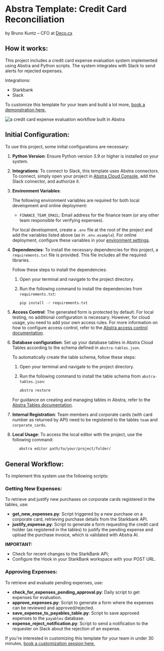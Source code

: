 # Abstra Template: Credit Card Reconciliation
by Bruno Kuntz – CFO at [Deco.cx](https://deco.cx/)

## How it works:
This project includes a credit card expense evaluation system implemented using Abstra and Python scripts. The system integrates with Slack to send alerts for rejected expenses.

Integrations:
  - Starkbank
  - Slack
    
To customize this template for your team and build a lot more, [book a demonstration here.](https://meet.abstra.app/demo?url=template-credit-card-reconciliation)

![a credit card expense evaluation workflow built in Abstra](https://github.com/user-attachments/assets/0ef8c03a-be08-4564-b9ee-9aef9a0d98dd)

## Initial Configuration:
To use this project, some initial configurations are necessary:

1. **Python Version**: Ensure Python version 3.9 or higher is installed on your system.
2. **Integrations**: To connect to Slack, this template uses Abstra connectors. To connect, simply open your project in [Abstra Cloud Console](https://cloud.abstra.io/projects/), add the Slack connector, and authorize it.
3. **Environment Variables**:

    The following environment variables are required for both local development and online deployment:
  
    - `FINANCE_TEAM_EMAIL`: Email address for the finance team (or any other team responsible for verifying expenses).
  
    For local development, create a `.env` file at the root of the project and add the variables listed above (as in `.env.example`). For online deployment, configure these variables in your [environment settings](https://docs.abstra.io/cloud/envvars).

4. **Dependencies**: To install the necessary dependencies for this project, a `requirements.txt` file is provided. This file includes all the required libraries.

   Follow these steps to install the dependencies:

   1. Open your terminal and navigate to the project directory.
   2. Run the following command to install the dependencies from `requirements.txt`:
  
      ```sh
      pip install -r requirements.txt
      ```
5. **Access Control**: The generated form is protected by default. For local testing, no additional configuration is necessary. However, for cloud usage, you need to add your own access rules. For more information on how to configure access control, refer to the [Abstra access control documentation](https://docs.abstra.io/concepts/access-control).
   
6. **Database configuration**: Set up your database tables in Abstra Cloud Tables according to the schema defined in `abstra-tables.json`.

    To automatically create the table schema, follow these steps:
  
    1. Open your terminal and navigate to the project directory.
  
    3. Run the following command to install the table schema from `abstra-tables.json`:
       ```sh
       abstra restore
       ```
   For guidance on creating and managing tables in Abstra, refer to the [Abstra Tables documentation](https://docs.abstra.io/cloud/tables).
   
5. **Internal Registration**: Team members and corporate cards (with card number as returned by API) need to be registered to the tables `team` and `corporate_cards`.

7. **Local Usage**: To access the local editor with the project, use the following command:

   ```sh
      abstra editor path/to/your/project/folder/
   ```
   
## General Workflow:
To implement this system use the following scripts:

### Getting New Expenses:
To retrieve and justify new purchases on corporate cards registered in the tables, use:
  - **get_new_expenses.py**: Script triggered by a new purchase on a corporate card, retrieving purchase details from the Starkbank API.
  - **justify_expense.py**: Script to generate a form requesting the credit card holder (as registered in the tables) to justify the pending expense and upload the purchase invoice, which is validated with Abstra AI.

**IMPORTANT:**
  - Check for recent changes to the StarkBank API;
  - Configure the Hook in your StarkBank workspace with your POST URL.

### Approving Expenses:
To retrieve and evaluate pending expenses, use:
  - **check_for_expenses_pending_approval.py**: Daily script to get expenses for evaluation.
  - **approve_expenses.py**: Script to generate a form where the expenses can be reviewed and approved/rejected.
  - **save_expense_to_payables_table.py**: Script to save approved expenses to the `payables` database.
  - **expense_reject_notification.py**: Script to send a notification to the requester on Slack about the rejection of an expense. 

If you're interested in customizing this template for your team in under 30 minutes, [book a customization session here.](https://meet.abstra.app/demo?url=template-credit-card-reconciliation)
